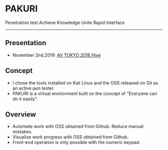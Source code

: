 # PAKURI
Penetration test Achieve Knowledge Unite Rapid Interface

---
## Presentation
- November 2nd,2019: [AV TOKYO 2018 Hive](http://ja.avtokyo.org/avtokyo2019/event)

## Concept
- I chose the tools installed on Kali Linux and the OSS released on Git as an active pen tester.
- PAKURI is a virtual environment built on the concept of “Everyone can do it easily”.
## Overview
- Automate work with OSS obtained from Github. Reduce manual mistakes.
- Visualize work progress with OSS obtained from Github.
- Front-end operation is only possible with the numeric keypad.

